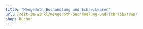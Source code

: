 ```yaml
---
title: "Mengedoth Buchandlung und Schreibwaren"
url: /reit-im-winkl/mengedoth-buchandlung-und-schreibwaren/
shop: Bücher
---
```

